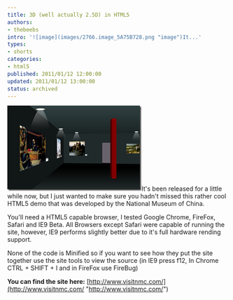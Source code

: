 ```yaml
---
title: 3D (well actually 2.5D) in HTML5
authors:
- thebeebs
intro: '![image](images/2766.image_5A75B728.png "image")It...'
types:
- shorts
categories:
- html5
published: 2011/01/12 12:00:00
updated: 2011/01/12 13:00:00
status: archived
---
```


![image](images/2766.image_5A75B728.png "image")It's been released for a little while now, but I just wanted to make sure you hadn't missed this rather cool HTML5 demo that was developed by the National Museum of China. 

You'll need a HTML5 capable browser, I tested Google Chrome, FireFox, Safari and IE9 Beta. All Browsers except Safari were capable of running the site, however, IE9 performs slightly better due to it's full hardware rending support.

None of the code is Minified so if you want to see how they put the site together use the site tools to view the source (in IE9 press f12, In Chrome CTRL + SHIFT + I and in FireFox use FireBug)

**You can find the site here:** [http://www.visitnmc.com/](http://www.visitnmc.com/ "http://www.visitnmc.com/")